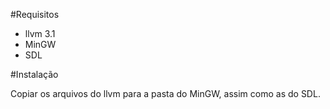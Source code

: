 #Requisitos

- llvm 3.1
- MinGW
- SDL


#Instalação

Copiar os arquivos do llvm para a pasta do MinGW, assim como as do SDL.